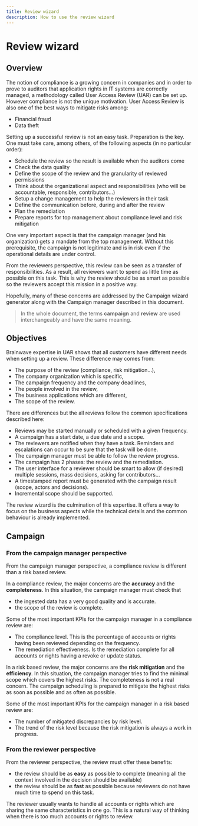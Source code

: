 ```yaml
---
title: Review wizard
description: How to use the review wizard
---
```


# Review wizard

## Overview

The notion of compliance is a growing concern in companies and in order to prove to auditors that application rights in IT systems are correctly managed, a methodology called User Access Review (UAR) can be set up.
However compliance is not the unique motivation. User Access Review is also one of the best ways to mitigate risks among:

- Financial fraud
- Data theft

Setting up a successful review is not an easy task. Preparation is the key. One must take care, among others, of the following aspects (in no particular order):

- Schedule the review so the result is available when the auditors come
- Check the data quality
- Define the scope of the review and the granularity of reviewed permissions
- Think about the organizational aspect and responsibilities (who will be accountable, responsible, contributors...)
- Setup a change management to help the reviewers in their task
- Define the communication before, during and after the review
- Plan the remediation
- Prepare reports for top management about compliance level and risk mitigation

One very important aspect is that the campaign manager (and his organization) gets a mandate from the top management.
Without this prerequisite, the campaign is not legitimate and is in risk even if the operational details are under control.

From the reviewers perspective, this review can be seen as a transfer of responsibilities. As a result, all reviewers want to spend as little time as possible on this task.
This is why the review should be as smart as possible so the reviewers accept this mission in a positive way.

Hopefully, many of these concerns are addressed by the Campaign wizard generator along with the Campaign manager described in this document.

> In the whole document, the terms **campaign** and **review** are used interchangeably and have the same meaning.

## Objectives

Brainwave expertise in UAR shows that all customers have different needs when setting up a review.
These difference may comes from:

- The purpose of the review (compliance, risk mitigation...),
- The company organization which is specific,
- The campaign frequency and the company deadlines,
- The people involved in the review,
- The business applications which are different,
- The scope of the review.

There are differences but the all reviews follow the common specifications described here:

- Reviews may be started manually or scheduled with a given frequency.
- A campaign has a start date, a due date and a scope.
- The reviewers are notified when they have a task. Reminders and escalations can occur to be sure that the task will be done.
- The campaign manager must be able to follow the review progress.
- The campaign has 2 phases: the review and the remediation.
- The user interface for a reviewer should be smart to allow (if desired) multiple sessions, mass decisions, asking for contributors...
- A timestamped report must be generated with the campaign result (scope, actors and decisions).
- Incremental scope should be supported.

The review wizard is the culmination of this expertise.
It offers a way to focus on the business aspects while the technical details and the common behaviour is already implemented.

## Campaign

### From the campaign manager perspective

From the campaign manager perspective, a compliance review is different than a risk based review.

In a compliance review, the major concerns are the **accuracy** and the **completeness**.
In this situation, the campaign manager must check that

- the ingested data has a very good quality and is accurate.
- the scope of the review is complete.

Some of the most important KPIs for the campaign manager in a compliance review are:

- The compliance level. This is the percentage of accounts or rights having been reviewed depending on the frequency.
- The remediation effectiveness. Is the remediation complete for all accounts or rights having a revoke or update status.

In a risk based review, the major concerns are the **risk mitigation** and the **efficiency**.
In this situation, the campaign manager tries to find the minimal scope which covers the highest risks.
The completeness is not a real concern.
The campaign scheduling is prepared to mitigate the highest risks as soon as possible and as often as possible.

Some of the most important KPIs for the campaign manager in a risk based review are:

- The number of mitigated discrepancies by risk level.
- The trend of the risk level because the risk mitigation is always a work in progress.

### From the reviewer perspective

From the reviewer perspective, the review must offer these benefits:

- the review should be as **easy** as possible to complete (meaning all the context involved in the decision should be available)
- the review should be as **fast** as possible because reviewers do not have much time to spend on this task.

The reviewer usually wants to handle all accounts or rights which are sharing the same characteristics in one go.
This is a natural way of thinking when there is too much accounts or rights to review.
